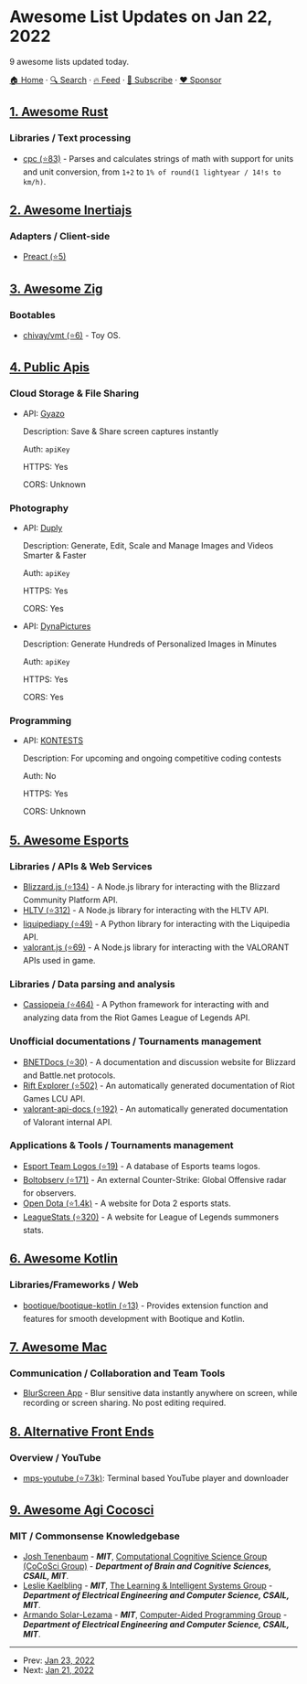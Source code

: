 # Awesome List Updates on Jan 22, 2022

9 awesome lists updated today.

[🏠 Home](/README.md) · [🔍 Search](https://www.trackawesomelist.com/search/) · [🔥 Feed](https://www.trackawesomelist.com/rss.xml) · [📮 Subscribe](https://trackawesomelist.us17.list-manage.com/subscribe?u=d2f0117aa829c83a63ec63c2f&id=36a103854c) · [❤️  Sponsor](https://github.com/sponsors/theowenyoung)



## [1. Awesome Rust](/content/rust-unofficial/awesome-rust/README.md)

### Libraries / Text processing

*   [cpc (⭐83)](https://github.com/probablykasper/cpc) - Parses and calculates strings of math with support for units and unit conversion, from `1+2` to `1% of round(1 lightyear / 14!s to km/h)`.

## [2. Awesome Inertiajs](/content/innocenzi/awesome-inertiajs/README.md)

### Adapters / Client-side

*   [Preact (⭐5)](https://github.com/jrson83/inertia-preact)

## [3. Awesome Zig](/content/catdevnull/awesome-zig/README.md)

### Bootables

*   [chivay/vmt (⭐6)](https://github.com/chivay/vmt) - Toy OS.

## [4. Public Apis](/content/public-apis/public-apis/README.md)

### Cloud Storage & File Sharing

- API: [Gyazo](https://gyazo.com/api/docs)

  Description: Save & Share screen captures instantly

  Auth: `apiKey`

  HTTPS: Yes

  CORS: Unknown



### Photography

- API: [Duply](https://duply.co/docs#getting-started-api)

  Description: Generate, Edit, Scale and Manage Images and Videos Smarter & Faster

  Auth: `apiKey`

  HTTPS: Yes

  CORS: Yes


- API: [DynaPictures](https://dynapictures.com/docs/)

  Description: Generate Hundreds of Personalized Images in Minutes

  Auth: `apiKey`

  HTTPS: Yes

  CORS: Yes



### Programming

- API: [KONTESTS](https://kontests.net/api)

  Description: For upcoming and ongoing competitive coding contests

  Auth: No

  HTTPS: Yes

  CORS: Unknown



## [5. Awesome Esports](/content/Strift/awesome-esports/README.md)

### Libraries / APIs & Web Services

*   [Blizzard.js (⭐134)](https://github.com/benweier/blizzard.js) - A Node.js library for interacting with the Blizzard Community Platform API.
*   [HLTV (⭐312)](https://github.com/gigobyte/HLTV) - A Node.js library for interacting with the HLTV API.
*   [liquipediapy (⭐49)](https://github.com/c00kie17/liquipediapy) - A Python library for interacting with the Liquipedia API.
*   [valorant.js (⭐69)](https://github.com/liamcottle/valorant.js) - A Node.js library for interacting with the VALORANT APIs used in game.

### Libraries / Data parsing and analysis

*   [Cassiopeia (⭐464)](https://github.com/meraki-analytics/cassiopeia) - A Python framework for interacting with and analyzing data from the Riot Games League of Legends API.

### Unofficial documentations / Tournaments management

*   [BNETDocs (⭐30)](https://github.com/BNETDocs/bnetdocs-web) - A documentation and discussion website for Blizzard and Battle.net protocols.
*   [Rift Explorer (⭐502)](https://github.com/Pupix/rift-explorer) - An automatically generated documentation of Riot Games LCU API.
*   [valorant-api-docs (⭐192)](https://github.com/techchrism/valorant-api-docs) - An automatically generated documentation of Valorant internal API.

### Applications & Tools / Tournaments management

*   [Esport Team Logos (⭐19)](https://github.com/lootmarket/esport-team-logos) - A database of Esports teams logos.
*   [Boltobserv (⭐171)](https://github.com/boltgolt/boltobserv) - An external Counter-Strike: Global Offensive radar for observers.
*   [Open Dota (⭐1.4k)](https://github.com/odota/core) - A website for Dota 2 esports stats.
*   [LeagueStats (⭐320)](https://github.com/vkaelin/LeagueStats) - A website for League of Legends summoners stats.

## [6. Awesome Kotlin](/content/KotlinBy/awesome-kotlin/README.md)

### Libraries/Frameworks / Web

*   [bootique/bootique-kotlin (⭐13)](https://github.com/bootique/bootique-kotlin) - Provides extension function and features for smooth development with Bootique and Kotlin.

## [7. Awesome Mac](/content/jaywcjlove/awesome-mac/README.md)

### Communication / Collaboration and Team Tools

*   [BlurScreen App](https://www.blurscreen.app) - Blur sensitive data instantly anywhere on screen, while recording or screen sharing. No post editing required.

## [8. Alternative Front Ends](/content/mendel5/alternative-front-ends/README.md)

### Overview / YouTube

*   [mps-youtube (⭐7.3k)](https://github.com/mps-youtube/mps-youtube): Terminal based YouTube player and downloader

## [9. Awesome Agi Cocosci](/content/YuzheSHI/awesome-agi-cocosci/README.md)

### MIT / Commonsense Knowledgebase

*   [Josh Tenenbaum](https://cocosci.mit.edu/josh) - ***MIT***, [Computational Cognitive Science Group (CoCoSci Group)](https://cocosci.mit.edu/) - ***Department of Brain and Cognitive Sciences, CSAIL, MIT***.
*   [Leslie Kaelbling](https://people.csail.mit.edu/lpk/) - ***MIT***, [The Learning & Intelligent Systems Group](https://lis.csail.mit.edu/) - ***Department of Electrical Engineering and Computer Science, CSAIL, MIT***.
*   [Armando Solar-Lezama](https://people.csail.mit.edu/asolar/) - ***MIT***, [Computer-Aided Programming Group](http://groups.csail.mit.edu/cap/) - ***Department of Electrical Engineering and Computer Science, CSAIL, MIT***.

---

- Prev: [Jan 23, 2022](/content/2022/01/23/README.md)
- Next: [Jan 21, 2022](/content/2022/01/21/README.md)
